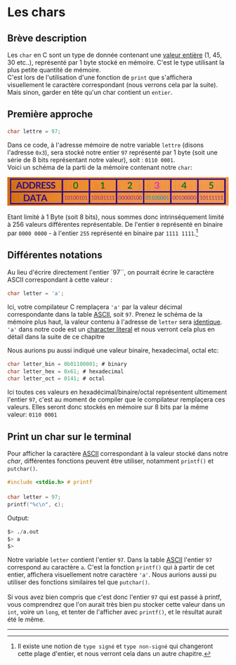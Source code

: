 # Les chars

## Brève description
Les `char` en C sont un type de donnée contenant une <ins>valeur entière</ins> (1, 45, 30 etc..), représenté par 1 byte stocké en mémoire. C'est le type utilisant la plus petite quantité de mémoire.
<br>
C'est lors de l'utilisation d'une fonction de `print` que s'affichera visuellement le caractère correspondant (nous verrons cela par la suite). Mais sinon, garder en tête qu'un char contient un `entier`.

## Première approche

```c
char lettre = 97;
```

Dans ce code, à l'adresse mémoire de notre variable `lettre` (disons l'adresse `0x3`), sera stocké notre entier `97` représenté par 1 byte (soit une série de 8 bits représentant notre valeur), soit : `0110 0001`.
<br>
Voici un schéma de la parti de la mémoire contenant notre `char`:

![Memory layout representation](resources/ram_representation.png)

Etant limité à 1 Byte (soit 8 bits), nous sommes donc intrinséquement limité à 256 valeurs différentes représentable. De l'entier `0` représenté en binaire par `0000 0000` - à l'entier `255` représenté en binaire par `1111 1111`.[^1]

## Différentes notations

Au lieu d'écrire directement l'entier `97``, on pourrait écrire le caractère ASCII correspondant à cette valeur :

```c
char letter = 'a';
```

Ici, votre compilateur C remplaçera `'a'` par la valeur décimal correspondante dans la table [ASCII](chars/ascii.md), soit `97`. Prenez le schéma de la mémoire plus haut, la valeur contenu à l'adresse de `letter` sera <ins>identique</ins>.
<br>
`'a'` dans notre code est un [character literal](chars/character-literals.md) et nous verront cela plus en détail dans la suite de ce chapitre

Nous aurions pu aussi indiqué une valeur binaire, hexadecimal, octal etc:

```c
char letter_bin = 0b01100001; # binary
char letter_hex = 0x61; # hexadecimal
char letter_oct = 0141; # octal
```

Ici toutes ces valeurs en hexadécimal/binaire/octal représentent ultimement l'entier `97`, c'est au moment de compiler que le compilateur remplaçera ces valeurs. Elles seront donc stockés en mémoire sur 8 bits par la même valeur: `0110 0001`

## Print un char sur le terminal

Pour afficher la caractère [ASCII](chars/ascii.md) correspondant à la valeur stocké dans notre <i>char</i>, différentes fonctions peuvent être utiliser, notamment `printf()` et `putchar()`.

```c
#include <stdio.h> # printf

char letter = 97;
printf("%c\n", c);
```

Output:
```python
$> ./a.out
$> a
$> 
```

Notre variable `letter` contient l'entier `97`. Dans la table [ASCII](chars/ascii.md) l'entier `97` correspond au caractère `a`. C'est la fonction `printf()` qui à partir de cet entier, affichera visuellement notre caractère `'a'`. Nous aurions aussi pu utiliser des fonctions similaires tel que `putchar()`.<br><br>
Si vous avez bien compris que c'est donc l'entier `97` qui est passé à printf, vous comprendrez que l'on aurait très bien pu stocker cette valeur dans un `int`, voire un `long`, et tenter de l'afficher avec `printf()`, et le résultat aurait été le même.

<hr>

[^1]: Il existe une notion de `type signé` et `type non-signé` qui changeront cette plage d'entier, et nous verront cela dans un autre chapitre.